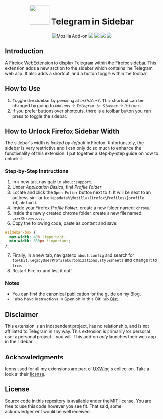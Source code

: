 <h1 align=center><img src="icons/96x96.png" width="64" height="64" /> Telegram in Sidebar</h1>

<p align=center>
<img alt="Mozilla Add-on" src="https://img.shields.io/amo/v/%7B298b10ce-2211-47d0-aad6-107b8a733fc5%7D">
<img src="https://img.shields.io/amo/rating/%7B14390478-b41b-4e29-8307-8a3c714f7783%7D" />
<img src="https://img.shields.io/amo/dw/%7B14390478-b41b-4e29-8307-8a3c714f7783%7D" />
<img src="https://img.shields.io/amo/users/%7B14390478-b41b-4e29-8307-8a3c714f7783%7D" />
<img src="https://img.shields.io/github/license/datastring/firefox-telegram-in-sidebar" />
</p>

## Introduction

A Firefox WebExtension to display Telegram within the Firefox sidebar. This extension adds a new section to the sidebar which contains the Telegram web app. It also adds a shortcut, and a button toggle within the toolbar.

## How to Use

1. Toggle the sidebar by pressing _`Alt+Shift+T`_. This shortcut can be changed by going to _`Add-ons` → `Telegram in Sidebar` → `Options`_.
2. If you prefer buttons over shortcuts, there is a toolbar button you can press to toggle the sidebar.

## How to Unlock Firefox Sidebar Width

The sidebar's width is _locked by default_ in Firefox. Unfortunately, the sidebar is very restrictive and I can only do so much to enhance the functionality of this extension. I put together a step-by-step guide on how to unlock it.

### Step-by-Step Instructions

1. In a new tab, navigate to `about:support`.
2. Under _Application Basics_, find _Profile Folder_.
3. Locate and click the `Open Folder` button next to it. It will be next to an address similar to: `%appdata%\Mozilla\Firefox\Profiles\{profile-id}.default`.
4. Inside your Firefox _Profile Folder_, create a new folder named: `chrome`.
5. Inside the newly created chrome folder, create a new file named: `userChrome.css`.
6. Copy the following code, paste as content and save:

```css
#sidebar-box {
  max-width: 40% !important;
  min-width: 300px !important;
}
```

7. Finally, in a new tab, navigate to `about:config` and search for `toolkit.legacyUserProfileCustomizations.stylesheets` and change it to `true`.
8. Restart Firefox and test it out!

### Notes

- You can find the canonical publication for the guide on my [Blog](https://miguelpimentel.do/unlock-firefox-sidebar/).  
- I also have instructions in Spanish in this GitHub [Gist](https://gist.github.com/semanticdata/ee0bca4f3617241aa98da114653c0b08#file-instrucciones-md).

## Disclaimer

This extension is an independent project, has no relationship, and is not affiliated to Telegram in any way. This extension is primarily for personal use; a personal project if you will. This add-on <i>only</i> launches their web app in the sidebar.

## Acknowledgments

Icons used for all my extensions are part of <a href="https://uxwing.com/">UXWing</a>'s collection. Take a look at their <a href="https://uxwing.com/license">license</a>.

## License

Source code in this repository is available under the [MIT](LICENSE) license. You are free to use this code however you see fit. That said, some acknowledgement would be well received.
